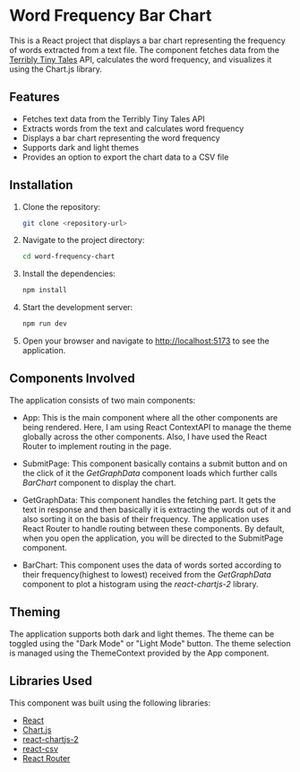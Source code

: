 
# Word Frequency Bar Chart

This is a React project that displays a bar chart representing the frequency of words extracted from a text file. The component fetches data from the [Terribly Tiny Tales](https://www.terriblytinytales.com/test.txt) API, calculates the word frequency, and visualizes it using the Chart.js library.

## Features

- Fetches text data from the Terribly Tiny Tales API
- Extracts words from the text and calculates word frequency
- Displays a bar chart representing the word frequency
- Supports dark and light themes
- Provides an option to export the chart data to a CSV file

## Installation

1. Clone the repository:

   ```bash
   git clone <repository-url>
   ```

2. Navigate to the project directory:

   ```bash
   cd word-frequency-chart
   ```

3. Install the dependencies:

   ```bash
   npm install
   ```

4. Start the development server:

   ```bash
   npm run dev
   ```

5. Open your browser and navigate to [http://localhost:5173](http://localhost:5173) to see the application.


## Components Involved 
The application consists of two main components:

- App: This is the main component where all the other components are being rendered. Here, I am using React ContextAPI to manage the theme globally across the other components. Also, I have used the React Router to implement routing in the page.

- SubmitPage: This component basically contains a submit button and on the click of it the *GetGraphData* component loads which further calls *BarChart* component to display the chart.

- GetGraphData: This component handles the fetching part. It gets the text in response and then basically it is extracting the words out of it and also sorting it on the basis of their frequency. The application uses React Router to handle routing between these components. By default, when you open the application, you will be directed to the SubmitPage component.

- BarChart: This component uses the data of words sorted according to their frequency(highest to lowest) received from the *GetGraphData* component to plot a histogram using the *react-chartjs-2* library.

## Theming
The application supports both dark and light themes. The theme can be toggled using the "Dark Mode" or "Light Mode" button. The theme selection is managed using the ThemeContext provided by the App component.

## Libraries Used

This component was built using the following libraries:

- [React](https://reactjs.org/)
- [Chart.js](https://www.chartjs.org/)
- [react-chartjs-2](https://www.npmjs.com/package/react-chartjs-2)
- [react-csv](https://www.npmjs.com/package/react-csv)
- [React Router](https://reactrouter.com/en/main)

